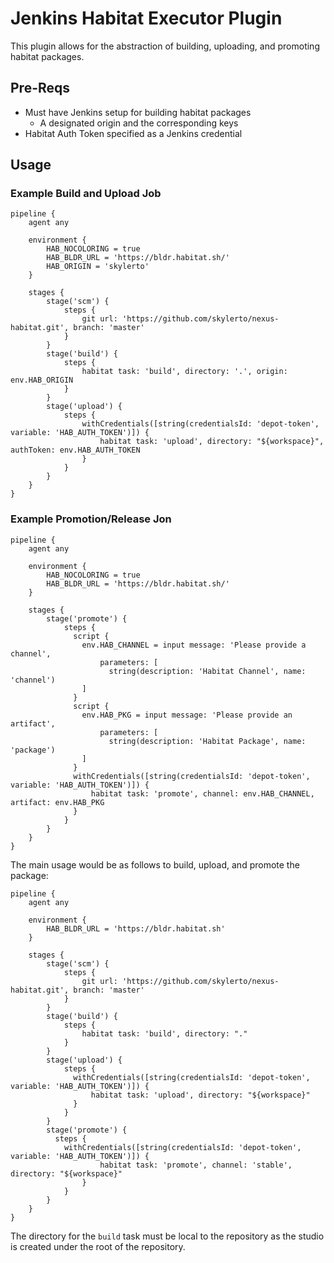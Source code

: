 # Jenkins Habitat Executor Plugin

This plugin allows for the abstraction of building, uploading, and promoting
habitat packages.

## Pre-Reqs

- Must have Jenkins setup for building habitat packages  
  - A designated origin and the corresponding keys  
- Habitat Auth Token specified as a Jenkins credential  

## Usage

### Example Build and Upload Job

```
pipeline {
    agent any

    environment {
        HAB_NOCOLORING = true
        HAB_BLDR_URL = 'https://bldr.habitat.sh/'
        HAB_ORIGIN = 'skylerto'
    }

    stages {
        stage('scm') {
            steps {
                git url: 'https://github.com/skylerto/nexus-habitat.git', branch: 'master'
            }
        }
        stage('build') {
            steps {
                habitat task: 'build', directory: '.', origin: env.HAB_ORIGIN
            }
        }
        stage('upload') {
            steps {
                withCredentials([string(credentialsId: 'depot-token', variable: 'HAB_AUTH_TOKEN')]) {
                    habitat task: 'upload', directory: "${workspace}", authToken: env.HAB_AUTH_TOKEN
                }
            }
        }
    }
}
```

### Example Promotion/Release Jon

```
pipeline {
    agent any

    environment {
        HAB_NOCOLORING = true
        HAB_BLDR_URL = 'https://bldr.habitat.sh/'
    }

    stages {
        stage('promote') {
            steps {
              script {
                env.HAB_CHANNEL = input message: 'Please provide a channel',
                    parameters: [
                      string(description: 'Habitat Channel', name: 'channel')
                ]
              }
              script {
                env.HAB_PKG = input message: 'Please provide an artifact',
                    parameters: [
                      string(description: 'Habitat Package', name: 'package')
                ]
              }
              withCredentials([string(credentialsId: 'depot-token', variable: 'HAB_AUTH_TOKEN')]) {
                  habitat task: 'promote', channel: env.HAB_CHANNEL, artifact: env.HAB_PKG
              }
            }
        }
    }
}
```

The main usage would be as follows to build, upload, and promote the package:

```
pipeline {
    agent any

    environment {
        HAB_BLDR_URL = 'https://bldr.habitat.sh'
    }

    stages {
        stage('scm') {
            steps {
                git url: 'https://github.com/skylerto/nexus-habitat.git', branch: 'master'
            }
        }
        stage('build') {
            steps {
                habitat task: 'build', directory: "."
            }
        }
        stage('upload') {
            steps {
              withCredentials([string(credentialsId: 'depot-token', variable: 'HAB_AUTH_TOKEN')]) {
                  habitat task: 'upload', directory: "${workspace}"
              }
            }
        }
        stage('promote') {
          steps {
            withCredentials([string(credentialsId: 'depot-token', variable: 'HAB_AUTH_TOKEN')]) {
                    habitat task: 'promote', channel: 'stable', directory: "${workspace}"
                }
            }
        }
    }
}
```

The directory for the `build` task must be local to the repository as the studio is created under the root of the repository.

